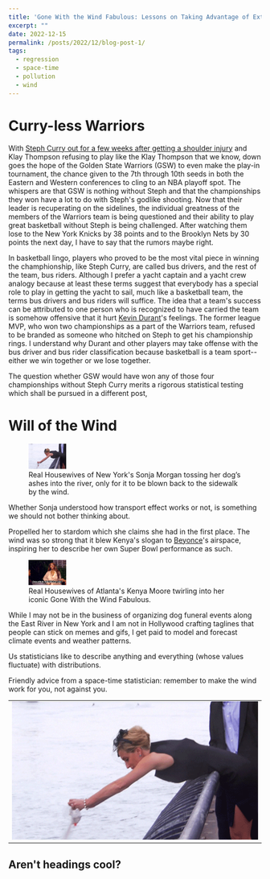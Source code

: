 ```yaml
---
title: 'Gone With the Wind Fabulous: Lessons on Taking Advantage of External Forces in Life and Statistical Modeling'
excerpt: "" 
date: 2022-12-15
permalink: /posts/2022/12/blog-post-1/
tags:
  - regression
  - space-time
  - pollution
  - wind
---
```


Curry-less Warriors
======

With <a href="https://www.nba.com/news/stephen-curry-exits-warriors-pacers-game-shoulder-injury" rel="noopener" target="_blank" >Steph Curry out for a few weeks after getting a shoulder injury</a> and Klay Thompson refusing to play like the Klay Thompson that we know, down goes the hope of the Golden State Warriors (GSW) to even make the play-in tournament, the chance given to the 7th through 10th seeds in both the Eastern and Western conferences to cling to an NBA playoff spot. The whispers are that GSW is nothing without Steph and that the championships they won have a lot to do with Steph's godlike shooting. Now that their leader is recuperating on the sidelines, the individual greatness of the members of the Warriors team is being questioned and their ability to play great basketball without Steph is being challenged. After watching them lose to the New York Knicks by 38 points and to the Brooklyn Nets by 30 points the next day, I have to say that the rumors maybe right. 

In basketball lingo, players who proved to be the most vital piece in winning the champhionship, like Steph Curry, are called bus drivers, and the rest of the team, bus riders. Although I prefer a yacht captain and a yacht crew analogy because at least these terms suggest that everybody has a special role to play in getting the yacht to sail, much like a basketball team, the terms bus drivers and bus riders will suffice. The idea that a team's success can be attributed to one person who is recognized to have carried the team is somehow offensive that it hurt <a href="https://www.si.com/extra-mustard/2022/04/26/kevin-durant-responds-charles-barkley-recent-criticism-bus-rider" rel="noopener" target="_blank" >Kevin Durant</a>'s feelings. The former league MVP, who won two championships as a part of the Warriors team, refused to be branded as someone who hitched on Steph to get his championship rings. I understand why Durant and other players may take offense with the bus driver and bus rider classification because basketball is a team sport--either we win together or we lose together.

The question whether GSW would have won any of those four championships without Steph Curry merits a rigorous statistical testing which shall be pursued in a different post,    

Will of the Wind
======
<figure>
    <img src="/images/sonja_morgan.gif" width="75px" height="50px">
    <figcaption>Real Housewives of New York's Sonja Morgan tossing her dog’s ashes into the river, only for it to be blown back to the sidewalk by the wind.</figcaption>
</figure>

Whether Sonja understood how transport effect works or not, is something we should not bother thinking about.

Propelled her to stardom which she claims she had in the first place. The wind was so strong that it blew Kenya's slogan to <a href="[https://www.youtube.com/watch?v=kxu4K2mC4uA](https://www.youtube.com/watch?v=kxu4K2mC4uA)" rel="noopener" target="_blank" >Beyonce</a>'s airspace, inspiring her to describe her own Super Bowl performance as such.

<figure>
    <img src="/images/kenya_moore.gif" width="75px" height="50px">
    <figcaption>Real Housewives of Atlanta's Kenya Moore twirling into her iconic Gone With the Wind Fabulous.</figcaption>
</figure>

While I may not be in the business of organizing dog funeral events along the East River in New York and I am not in Hollywood crafting taglines that people can stick on memes and gifs, I get paid to model and forecast climate events and weather patterns. 

Us statisticians like to describe anything and everything (whose values fluctuate) with distributions.

Friendly advice from a space-time statistician: remember to make the wind work for you, not against you.

<table width=1000 style="border:none; border-collapse:collapse; cellspacing:0; cellpadding:0" >
        <tr>
            <td style="border:none" rowspan=2>
                <img src="/images/sonja_morgan.gif" />
            </td>
        </tr>
    </table>


Aren't headings cool?
------

